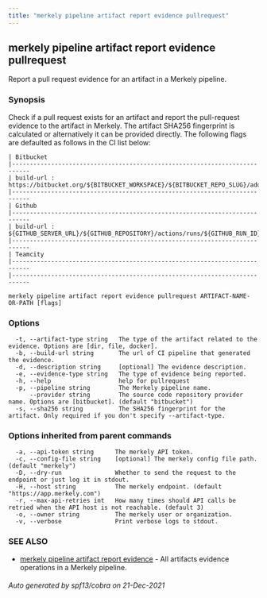 ```yaml
---
title: "merkely pipeline artifact report evidence pullrequest"
---
```


## merkely pipeline artifact report evidence pullrequest

Report a pull request evidence for an artifact in a Merkely pipeline.

### Synopsis


   Check if a pull request exists for an artifact and report the pull-request evidence to the artifact in Merkely. 
   The artifact SHA256 fingerprint is calculated or alternatively it can be provided directly. 
   The following flags are defaulted as follows in the CI list below:

   
	| Bitbucket 
	|---------------------------------------------------------------------------
	| build-url : https://bitbucket.org/${BITBUCKET_WORKSPACE}/${BITBUCKET_REPO_SLUG}/addon/pipelines/home#!/results/${BITBUCKET_BUILD_NUMBER}
	|---------------------------------------------------------------------------
	| Github 
	|---------------------------------------------------------------------------
	| build-url : ${GITHUB_SERVER_URL}/${GITHUB_REPOSITORY}/actions/runs/${GITHUB_RUN_ID}
	|---------------------------------------------------------------------------
	| Teamcity 
	|---------------------------------------------------------------------------
	|---------------------------------------------------------------------------

```
merkely pipeline artifact report evidence pullrequest ARTIFACT-NAME-OR-PATH [flags]
```

### Options

```
  -t, --artifact-type string   The type of the artifact related to the evidence. Options are [dir, file, docker].
  -b, --build-url string       The url of CI pipeline that generated the evidence.
  -d, --description string     [optional] The evidence description.
  -e, --evidence-type string   The type of evidence being reported.
  -h, --help                   help for pullrequest
  -p, --pipeline string        The Merkely pipeline name.
      --provider string        The source code repository provider name. Options are [bitbucket]. (default "bitbucket")
  -s, --sha256 string          The SHA256 fingerprint for the artifact. Only required if you don't specify --artifact-type.
```

### Options inherited from parent commands

```
  -a, --api-token string      The merkely API token.
  -c, --config-file string    [optional] The merkely config file path. (default "merkely")
  -D, --dry-run               Whether to send the request to the endpoint or just log it in stdout.
  -H, --host string           The merkely endpoint. (default "https://app.merkely.com")
  -r, --max-api-retries int   How many times should API calls be retried when the API host is not reachable. (default 3)
  -o, --owner string          The merkely user or organization.
  -v, --verbose               Print verbose logs to stdout.
```

### SEE ALSO

* [merkely pipeline artifact report evidence](/client_reference/merkely_pipeline_artifact_report_evidence/)	 - All artifacts evidence operations in a Merkely pipeline.

###### Auto generated by spf13/cobra on 21-Dec-2021
